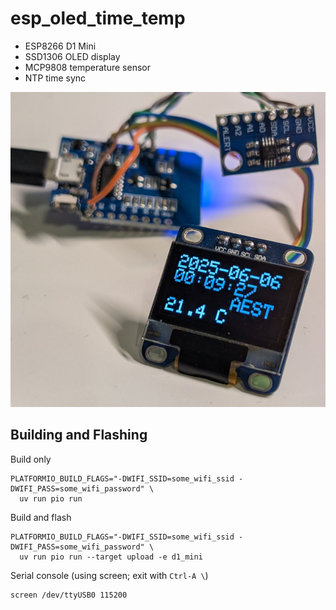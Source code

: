 # esp_oled_time_temp

- ESP8266 D1 Mini
- SSD1306 OLED display
- MCP9808 temperature sensor
- NTP time sync

![](esp_oled_time_temp.jpg)

## Building and Flashing

Build only

```
PLATFORMIO_BUILD_FLAGS="-DWIFI_SSID=some_wifi_ssid -DWIFI_PASS=some_wifi_password" \
  uv run pio run
```

Build and flash

```
PLATFORMIO_BUILD_FLAGS="-DWIFI_SSID=some_wifi_ssid -DWIFI_PASS=some_wifi_password" \
  uv run pio run --target upload -e d1_mini
```

Serial console (using screen; exit with `Ctrl-A \`)

```
screen /dev/ttyUSB0 115200
```
